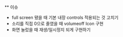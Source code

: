 \*\* 이슈

- full screen 됐을 때 기본 내장 controls 적용되는 것 고치기
- 소리를 직접 0으로 줄였을 때 volumeoff Icon 구현
- 화면 눌렀을 때 재생/일시정지 되게 구현하기
